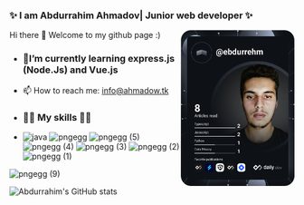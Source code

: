 ### ✨ I am Abdurrahim Ahmadov| Junior web developer ✨ 




  <div style="display:flex; flex-direction: row; justify-content: space-between;">
  <div>Hi there 👋 Welcome to my github page :)

- ### 🌱I’m currently learning express.js (Node.Js) and Vue.js
-  📫 How to reach me: 
  info@ahmadow.tk
- ### 🧑‍💻 My skills 🧑‍💻
- ![java](https://user-images.githubusercontent.com/42205442/136999238-7d5df575-fae0-4593-92b7-00ddf02a92ea.png) ![pngegg](https://user-images.githubusercontent.com/42205442/136997771-be550478-eb9e-4525-bc12-c23d190cfa17.png) ![pngegg (5)](https://user-images.githubusercontent.com/42205442/136999279-01a43efd-7f32-4968-8070-cd6098a3e60c.png) ![pngegg (4)](https://user-images.githubusercontent.com/42205442/136999315-46a77323-5b0f-447d-9a8d-cfb384706786.png) ![pngegg (3)](https://user-images.githubusercontent.com/42205442/136999348-afd6b6b1-1632-4208-9b91-474fb1e20d42.png) ![pngegg (2)](https://user-images.githubusercontent.com/42205442/136999361-526e7c65-dd51-4cab-b870-04e0dc2155f4.png) ![pngegg (1)](https://user-images.githubusercontent.com/42205442/136999383-e990aeba-6c64-4185-b4c6-c97c06598f36.png)



![pngegg (9)](https://user-images.githubusercontent.com/42205442/137001156-aaf42bbb-713d-4f90-bf2c-146f0eb1cecc.png)

![Abdurrahim's GitHub stats](https://github-readme-stats.vercel.app/api?username=ebdurrehm&theme=blue-green&show_icons=true)</div>
<a href="https://app.daily.dev/DailyDevTips"><img src="https://github.com/ebdurrehm/ebdurrehm/blob/master/devcard.svg" width="400" alt="Abdurrahim Ahmadov's Dev Card"/></a>

</div>



